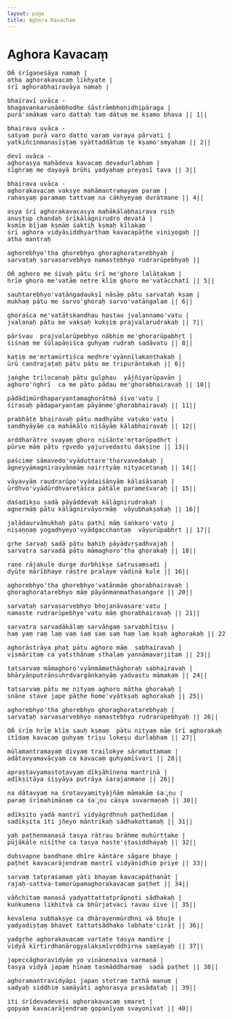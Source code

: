```yaml
---
layout: page
title: Aghora Kavacham
---
```


# Aghora Kavacaṃ

<pre class="text-warning">
Om̐ śrīgaṇeśāya namaḥ |
atha aghorakavacaṃ likhyate |
śrī aghorabhairavāya namaḥ |

bhairavī uvāca -
bhagavankaruṇāmbhodhe śāstrāmbhonidhipāraga |
purā'smākaṃ varo dattaḥ taṃ dātuṃ me kṣamo bhava || 1||

bhairava uvāca -
satyaṃ purā varo datto varaṃ varaya pārvati |
yatkiñcinmanasīṣṭaṃ syāttaddātuṃ te kṣamo'smyaham || 2||

devī uvāca -
aghorasya mahādeva kavacaṃ devadurlabham |
śīghraṃ me dayayā brūhi yadyahaṃ preyasī tava || 3||

bhairava uvāca -
aghorakavacaṃ vakṣye mahāmantramayaṃ param |
rahasyaṃ paramaṃ tattvaṃ na cākhyeyaṃ durātmane || 4||

asya śrī aghorakavacasya mahākālabhairava ṛṣiḥ
anuṣṭup chandaḥ śrīkālāgnirudro devatā |
kṣmīṃ bījaṃ kṣmāṃ śaktiḥ kṣmaḥ kīlakaṃ
śrī aghora vidyāsiddhyarthaṃ kavacapāṭhe viniyogaḥ ||
atha mantraḥ

aghorebhyo'tha ghorebhyo ghoraghoratarebhyaḥ |
sarvataḥ sarvasarvebhyo namastebhyo rudrarūpebhyaḥ ||

Om̐ aghoro me śivaḥ pātu śrī me'ghoro lalāṭakam |
hrīṃ ghoro me'vatāṃ netre klīṃ ghoro me'vatācchatī || 5||

sauḥtarebhyo'vatāṅgaḍaukṣī nāsāṃ pātu sarvataḥ kṣaṃ |
mukhaṃ pātu me śarvo'ghoraḥ sarvo'vatāṅgalam || 6||

ghoraśca me'vatātskandhau hastau jvalannamo'vatu |
jvalanaḥ pātu me vakṣaḥ kukṣiṃ prajvalarudrakaḥ || 7||

pārśvau  prajvalarūpebhyo nābhiṃ me'ghorarūpabhṛt |
śiśnaṃ me śūlapāṇiśca guhyaṃ rudraḥ sadāvatu || 8||

kaṭiṃ me'mṛtamūrtiśca meḍhre'vyānnīlakaṇṭhakaḥ |
ūrū candrajaṭaḥ pātu pātu me tripurāntakaḥ || 6||

jaṅghe trilocanaḥ pātu gulphau  yājñiyarūpavān |
aghoro'ṅghrī  ca me pātu pādau me'ghorabhairavaḥ || 10||

pādādimūrdhaparyantamaghorātmā śivo'vatu |
śirasaḥ pādaparyantaṃ pāyānme'ghorabhairavaḥ || 11||

prabhāte bhairavaḥ pātu madhyāhe vaṭuko'vatu |
sandhyāyāṃ ca mahākālo niśāyāṃ kālabhairavaḥ || 12||

arddharātre svayaṃ ghoro niśānte'mṛtarūpadhṛt |
pūrve māṃ pātu ṛgvedo yajurvedastu dakṣiṇe || 13||

paścime sāmavedo'vyāduttare'tharvavedakaḥ |
āgneyyāmagniravyānmāṃ nairṛtyāṃ nityacetanaḥ || 14||

vāyavyāṃ raudrarūpo'vyādaiśānyāṃ kālaśāsanaḥ |
ūrdhvo'vyādūrdhvaretāśca pātāle parameśvaraḥ || 15||

daśadikṣu sadā pāyāddevaḥ kālāgnirudrakaḥ |
agnermāṃ pātu kālāgnirvāyormāṃ  vāyubhakṣakaḥ || 16||

jalādaurvāmukhaḥ pātu pathi māṃ śaṅkaro'vatu |
niṣaṇṇaṃ yogadhyeyo'vyādgacchantaṃ  vāyurūpabhṛt || 17||

gṛhe śarvaḥ sadā pātu bahiḥ pāyādvṛṣadhvajaḥ |
sarvatra sarvadā pātu māmaghoro'tha ghorakaḥ || 18||

raṇe rājakule durge durbhikṣe śatrusaṃsadi |
dyūte mārībhaye rāṣṭre pralaye vādinā kule || 16||

aghorebhyo'tha ghorebhyo'vatānmāṃ ghorabhairavaḥ |
ghoraghoratarebhyo māṃ pāyānmanmathasaṅgare || 20||

sarvataḥ sarvasarvebhyo bhojanāvasare'vatu |
namaste rudrarūpebhyo'vatu māṃ ghorabhairavaḥ || 21||

sarvatra sarvadākālaṃ sarvāṅgaṃ sarvabhītiṣu |
haṃ yaṃ raṃ laṃ vaṃ śaṃ ṣaṃ saṃ haṃ laṃ kṣaḥ aghorakaḥ || 22||

aghorāstrāya phaṭ pātu aghoro māṃ  sabhairavaḥ |
vismāritaṃ ca yatsthānaṃ sthalaṃ yannāmavarjitam || 23||

tatsarvaṃ māmaghoro'vyānmāmathāghoraḥ sabhairavaḥ |
bhāryānputrānsuhṛdvargānkanyāṃ yadvastu māmakam || 24||

tatsarvaṃ pātu me nityaṃ aghoro mātha ghorakaḥ |
snāne stave jape pāṭhe home'vyātkṣaḥ aghorakaḥ || 25||

aghorebhyo'tha ghorebhyo ghoraghoratarebhyaḥ |
sarvataḥ sarvasarvebhyo namastebhyo rudrarūpebhyaḥ || 26||

Om̐ śrīṃ hrīṃ klīṃ sauḥ kṣmaṃ  pātu nityaṃ māṃ śrī aghorakaḥ |
itīdaṃ kavacaṃ guhyaṃ triṣu lokeṣu durlabham || 27||

mūlamantramayaṃ divyaṃ trailokye sāramuttamam |
adātavyamavācyaṃ ca kavacaṃ guhyamīśvari || 28||

apraṣṭavyamastotavyaṃ dīkṣāhīnena mantriṇā |
adīkṣitāya śiṣyāya putrāya śarajanmane || 26||

na dātavyaṃ na śrotavyamityājñāṃ māmakāṃ śa‍ृṇu |
paraṃ śrīmahimānaṃ ca śa‍ृṇu cāsya suvarmaṇaḥ || 30||

adīkṣito yadā mantrī vidyāgṛdhnuḥ paṭhedidam |
sadīkṣita iti jñeyo māntrikaḥ sādhakottamaḥ || 31||
 
yaḥ paṭhenmanasā tasya rātrau brāhme muhūrttake |
pūjākāle niśīthe ca tasya haste'ṣṭasiddhayaḥ || 32||

duḥsvapne bandhane dhīre kāntāre sāgare bhaye |
paṭhet kavacarājendraṃ mantrī vidyānidhiṃ priye || 33||

sarvaṃ tatpraśamaṃ yāti bhayaṃ kavacapāṭhanāt |
rajaḥ-sattva-tamorūpamaghorakavacaṃ paṭhet || 34|| 

vāñchitaṃ manasā yadyattattatprāpnoti sādhakaḥ |
kuṅkumena likhitvā ca bhūrjatvaci ravau śive || 35||

kevalena subhakṣye ca dhārayenmūrdhni vā bhuje |
yadyadiṣṭaṃ bhavet tattatsādhako labhate'cirāt || 36||

yadgṛhe aghorakavacaṃ vartate tasya mandire |
vidyā kīrtirdhanārogyalakṣmīvṛddhirna saṃśayaḥ || 37||

japeccāghoravidyāṃ yo vinānenaiva varmaṇā |
tasya vidyā japaṃ hīnaṃ tasmāddharmaṃ  sadā paṭhet || 38||

aghoramantravidyāpi japan stotraṃ tathā manum |
sadyaḥ siddhiṃ samāyāti aghorasya prasādataḥ || 39||

iti śrīdevadeveśi aghorakavacaṃ smaret |
gopyaṃ kavacarājendraṃ gopanīyaṃ svayonivat || 40||
</pre>